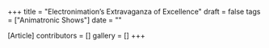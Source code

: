 +++
title = "Electronimation’s Extravaganza of Excellence"
draft = false
tags = ["Animatronic Shows"]
date = ""

[Article]
contributors = []
gallery = []
+++